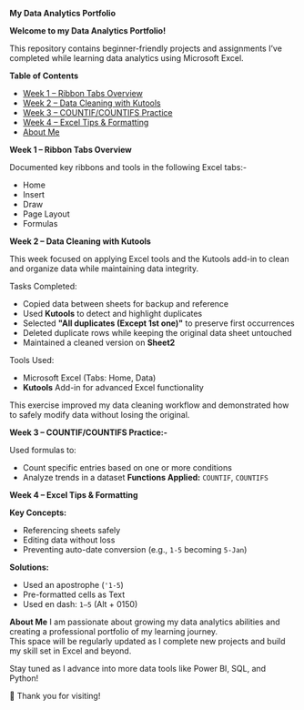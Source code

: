 **My Data Analytics Portfolio**

**Welcome to my Data Analytics Portfolio!**

This repository contains beginner-friendly projects and assignments I’ve completed while learning data analytics using Microsoft Excel.

**Table of Contents**
- [Week 1 – Ribbon Tabs Overview](#week-1--ribbon-tabs-overview)
- [Week 2 – Data Cleaning with Kutools](#week-2--data-cleaning-with-kutools)
- [Week 3 – COUNTIF/COUNTIFS Practice](#week-3--countifcountifs-practice)
- [Week 4 – Excel Tips & Formatting](#week-4--excel-tips--formatting)
- [About Me](#about-me)

**Week 1 – Ribbon Tabs Overview**

Documented key ribbons and tools in the following Excel tabs:-
- Home
- Insert
- Draw
- Page Layout
- Formulas

**Week 2 – Data Cleaning with Kutools**

This week focused on applying Excel tools and the Kutools add-in to clean and organize data while maintaining data integrity.

Tasks Completed:
- Copied data between sheets for backup and reference
- Used **Kutools** to detect and highlight duplicates
- Selected **"All duplicates (Except 1st one)"** to preserve first occurrences
- Deleted duplicate rows while keeping the original data sheet untouched
- Maintained a cleaned version on **Sheet2**

 Tools Used:
- Microsoft Excel (Tabs: Home, Data)
- **Kutools** Add-in for advanced Excel functionality

This exercise improved my data cleaning workflow and demonstrated how to safely modify data without losing the original.

**Week 3 – COUNTIF/COUNTIFS Practice:-**

Used formulas to:
- Count specific entries based on one or more conditions
- Analyze trends in a dataset
**Functions Applied:** `COUNTIF`, `COUNTIFS`
  
**Week 4 – Excel Tips & Formatting**

**Key Concepts:**
- Referencing sheets safely
- Editing data without loss
- Preventing auto-date conversion (e.g., `1-5` becoming `5-Jan`)
  
**Solutions:**
- Used an apostrophe (`'1-5`)
- Pre-formatted cells as Text
- Used en dash: `1–5` (Alt + 0150)

**About Me**
I am passionate about growing my data analytics abilities and creating a professional portfolio of my learning journey.  
This space will be regularly updated as I complete new projects and build my skill set in Excel and beyond.

Stay tuned as I advance into more data tools like Power BI, SQL, and Python!

📌 Thank you for visiting!
